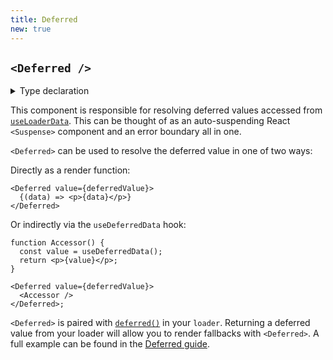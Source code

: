 ```yaml
---
title: Deferred
new: true
---
```


## `<Deferred />`

<details>
  <summary>Type declaration</summary>

```tsx
export type Deferrable<T> = never | T | Promise<T>;
export type ResolvedDeferrable<T> = T extends null | undefined
  ? T
  : T extends Deferrable<infer T2>
  ? T2 extends Promise<infer T3>
    ? T3
    : T2
  : T;

export interface DeferredResolveRenderFunction<Data> {
  (data: ResolvedDeferrable<Data>): JSX.Element;
}

export interface DeferredProps<Data> {
  children: React.ReactNode | DeferredResolveRenderFunction<Data>;
  value: Data;
  fallbackElement: React.SuspenseProps["fallback"];
  errorElement?: React.ReactNode;
}

export declare function Deferred<Data = any>({
  children,
  value,
  fallback,
  errorElement,
}: DeferredProps<Data>): JSX.Element;
```

</details>

This component is responsible for resolving deferred values accessed from [`useLoaderData`][useloaderdata]. This can be thought of as an auto-suspending React `<Suspense>` component and an error boundary all in one.

`<Deferred>` can be used to resolve the deferred value in one of two ways:

Directly as a render function:

```tsx
<Deferred value={deferredValue}>
  {(data) => <p>{data}</p>}
</Deferred>
```

Or indirectly via the `useDeferredData` hook:

```tsx
function Accessor() {
  const value = useDeferredData();
  return <p>{value}</p>;
}

<Deferred value={deferredValue}>
  <Accessor />
</Deferred>;
```

`<Deferred>` is paired with [`deferred()`][deferred response] in your `loader`. Returning a deferred value from your loader will allow you to render fallbacks with `<Deferred>`. A full example can be found in the [Deferred guide][deferred guide].

[useloaderdata]: ../hooks/use-loader-data
[deferred response]: ../fetch/deferred
[deferred guide]: ../guides/deferred
